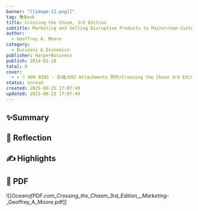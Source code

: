 ```yaml
---
banner: "[[image-12.png]]"
tag: 📚Book
title: Crossing the Chasm, 3rd Edition
subtitle: Marketing and Selling Disruptive Products to Mainstream Customers
author:
  - Geoffrey A. Moore
category:
  - Business & Economics
publisher: HarperBusiness
publish: 2014-01-28
total: 0
cover:
  - - 🗄 009 BINS · 存储/092 Attachments 附件/Crossing the Chasm 3rd Edition - Geoffrey A Moore.jpg
status: unread
created: 2025-08-25 17:07:49
updated: 2025-08-25 17:07:49
---
```

## ✨Summary

## 💭 Reflection

## ✍ Highlights

## 📄 PDF
![[_OceanofPDF.com_Crossing_the_Chasm_3rd_Edition__Marketing_-_Geoffrey_A_Moore.pdf]]